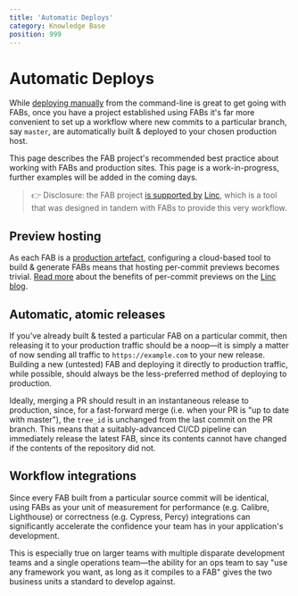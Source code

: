 ```yaml
---
title: 'Automatic Deploys'
category: Knowledge Base
position: 999
---
```


# Automatic Deploys

While [deploying manually](/guides/deploying) from the command-line is great to get going with FABs, once you have a project established using FABs it's far more convenient to set up a workflow where new commits to a particular branch, say `master`, are automatically built & deployed to your chosen production host.

This page describes the FAB project's recommended best practice about working with FABs and production sites. This page is a work-in-progress, further examples will be added in the coming days.

> 👉 Disclosure: the FAB project [is supported by](/#contributors) [Linc](https://linc.sh), which is a tool that was designed in tandem with FABs to provide this very workflow.

## Preview hosting

As each FAB is a [production artefact](/kb/production), configuring a cloud-based tool to build & generate FABs means that hosting per-commit previews becomes trivial. [Read more](https://linc.sh/blog/ten-unexpected-uses-for-preview-links) about the benefits of per-commit previews on the [Linc blog](https://linc.sh/blog).

## Automatic, atomic releases

If you've already built & tested a particular FAB on a particular commit, then releasing it to your production traffic should be a noop—it is simply a matter of now sending all traffic to `https://example.com` to your new release. Building a new (untested) FAB and deploying it directly to production traffic, while possible, should always be the less-preferred method of deploying to production.

Ideally, merging a PR should result in an instantaneous release to production, since, for a fast-forward merge (i.e. when your PR is "up to date with master"), the `tree_id` is unchanged from the last commit on the PR branch. This means that a suitably-advanced CI/CD pipeline can immediately release the latest FAB, since its contents cannot have changed if the contents of the repository did not.

## Workflow integrations

Since every FAB built from a particular source commit will be identical, using FABs as your unit of measurement for performance (e.g. Calibre, Lighthouse) or correctness (e.g. Cypress, Percy) integrations can significantly accelerate the confidence your team has in your application's development.

This is especially true on larger teams with multiple disparate development teams and a single operations team—the ability for an ops team to say "use any framework you want, as long as it compiles to a FAB" gives the two business units a standard to develop against.
